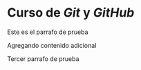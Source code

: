 # Curso de _Git_ y _GitHub_ 

Este es el parrafo de prueba

Agregando contenido adicional

Tercer parrafo de prueba 